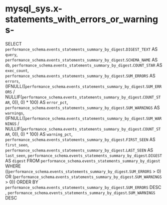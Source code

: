 # mysql_sys.x-statements_with_errors_or_warnings-

SELECT 
    `performance_schema`.`events_statements_summary_by_digest`.`DIGEST_TEXT` AS `query`,
    `performance_schema`.`events_statements_summary_by_digest`.`SCHEMA_NAME` AS `db`,
    `performance_schema`.`events_statements_summary_by_digest`.`COUNT_STAR` AS `exec_count`,
    `performance_schema`.`events_statements_summary_by_digest`.`SUM_ERRORS` AS `errors`,
    (IFNULL((`performance_schema`.`events_statements_summary_by_digest`.`SUM_ERRORS` / NULLIF(`performance_schema`.`events_statements_summary_by_digest`.`COUNT_STAR`,
                    0)),
            0) * 100) AS `error_pct`,
    `performance_schema`.`events_statements_summary_by_digest`.`SUM_WARNINGS` AS `warnings`,
    (IFNULL((`performance_schema`.`events_statements_summary_by_digest`.`SUM_WARNINGS` / NULLIF(`performance_schema`.`events_statements_summary_by_digest`.`COUNT_STAR`,
                    0)),
            0) * 100) AS `warning_pct`,
    `performance_schema`.`events_statements_summary_by_digest`.`FIRST_SEEN` AS `first_seen`,
    `performance_schema`.`events_statements_summary_by_digest`.`LAST_SEEN` AS `last_seen`,
    `performance_schema`.`events_statements_summary_by_digest`.`DIGEST` AS `digest`
FROM
    `performance_schema`.`events_statements_summary_by_digest`
WHERE
    ((`performance_schema`.`events_statements_summary_by_digest`.`SUM_ERRORS` > 0)
        OR (`performance_schema`.`events_statements_summary_by_digest`.`SUM_WARNINGS` > 0))
ORDER BY `performance_schema`.`events_statements_summary_by_digest`.`SUM_ERRORS` DESC , `performance_schema`.`events_statements_summary_by_digest`.`SUM_WARNINGS` DESC

